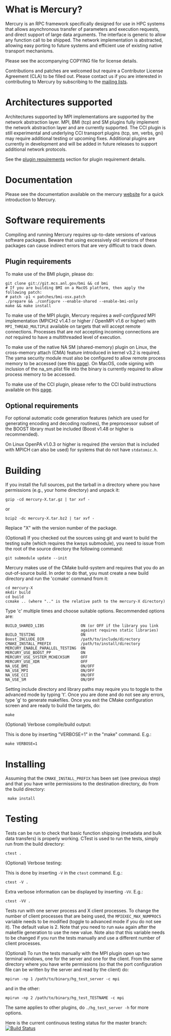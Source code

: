 What is Mercury?
================

   Mercury is an RPC framework specifically designed for use in HPC systems
   that allows asynchronous transfer of parameters and execution requests,
   and direct support of large data arguments. The interface is generic
   to allow any function call to be shipped. The network implementation
   is abstracted, allowing easy porting to future systems and efficient use
   of existing native transport mechanisms.

   Please see the accompanying COPYING file for license details.

   Contributions and patches are welcomed but require a Contributor License
   Agreement (CLA) to be filled out. Please contact us if you are interested
   in contributing to Mercury by subscribing to the [mailing lists][mailing-lists].

Architectures supported
=======================

   Architectures supported by MPI implementations are supported by the
   network abstraction layer. MPI, BMI (tcp) and SM plugins fully
   implement the network abstraction layer and are currently supported.
   The CCI plugin is still experimental and underlying CCI transport plugins
   (tcp, sm, verbs, gni) may require additional testing or upcoming fixes.
   Additional plugins are currently in development and will be added in
   future releases to support additional network protocols.

   See the [plugin requirements](#plugin-requirements) section for
   plugin requirement details.

Documentation
=============

   Please see the documentation available on the mercury [website][documentation]
   for a quick introduction to Mercury.

Software requirements
=====================

   Compiling and running Mercury requires up-to-date versions of various
   software packages. Beware that using excessively old versions of these
   packages can cause indirect errors that are very difficult to track down.

Plugin requirements
-------------------

To make use of the BMI plugin, please do:

    git clone git://git.mcs.anl.gov/bmi && cd bmi
    # If you are building BMI on a MacOS platform, then apply the following patch:
    # patch -p1 < patches/bmi-osx.patch
    ./prepare && ./configure --enable-shared --enable-bmi-only
    make && make install

To make use of the MPI plugin, Mercury requires a _well-configured_ MPI
implementation (MPICH2 v1.4.1 or higher / OpenMPI v1.6 or higher) with
`MPI_THREAD_MULTIPLE` available on targets that will accept remote
connections. Processes that are _not_ accepting incoming connections are
_not_ required to have a multithreaded level of execution.

To make use of the native NA SM (shared-memory) plugin on Linux,
the cross-memory attach (CMA) feature introduced in kernel v3.2 is required.
The yama security module must also be configured to allow remote process memory
to be accessed (see this [page][yama]). On MacOS, code signing with inclusion of
the na_sm.plist file into the binary is currently required to allow process
memory to be accessed.

To make use of the CCI plugin, please refer to the CCI build instructions
available on this [page][cci].

Optional requirements
---------------------

For optional automatic code generation features (which are used for generating
encoding and decoding routines), the preprocessor subset of the BOOST
library must be included (Boost v1.48 or higher is recommended).

On Linux OpenPA v1.0.3 or higher is required (the version that is included
with MPICH can also be used) for systems that do not have `stdatomic.h`.

Building
========

If you install the full sources, put the tarball in a directory where you
have permissions (e.g., your home directory) and unpack it:

    gzip -cd mercury-X.tar.gz | tar xvf -

   or

    bzip2 -dc mercury-X.tar.bz2 | tar xvf -

Replace "X" with the version number of the package.

(Optional) If you checked out the sources using git and want to build
the testing suite (which requires the kwsys submodule), you need to issue
from the root of the source directory the following command:

    git submodule update --init

Mercury makes use of the CMake build-system and requires that you do an
out-of-source build. In order to do that, you must create a new build
directory and run the 'ccmake' command from it:

    cd mercury-X
    mkdir build
    cd build
    ccmake .. (where ".." is the relative path to the mercury-X directory)

Type 'c' multiple times and choose suitable options. Recommended options are:

    BUILD_SHARED_LIBS                ON (or OFF if the library you link
                                     against requires static libraries)
    BUILD_TESTING                    ON
    Boost_INCLUDE_DIR                /path/to/include/directory
    CMAKE_INSTALL_PREFIX             /path/to/install/directory
    MERCURY_ENABLE_PARALLEL_TESTING  ON
    MERCURY_USE_BOOST_PP             ON
    MERCURY_USE_SYSTEM_MCHECKSUM     OFF
    MERCURY_USE_XDR                  OFF
    NA_USE_BMI                       ON/OFF
    NA_USE_MPI                       ON/OFF
    NA_USE_CCI                       ON/OFF
    NA_USE_SM                        ON/OFF

Setting include directory and library paths may require you to toggle to
the advanced mode by typing 't'. Once you are done and do not see any
errors, type 'g' to generate makefiles. Once you exit the CMake
configuration screen and are ready to build the targets, do:

    make

(Optional) Verbose compile/build output:

This is done by inserting "VERBOSE=1" in the "make" command. E.g.:

    make VERBOSE=1

Installing
==========

Assuming that the `CMAKE_INSTALL_PREFIX` has been set (see previous step)
and that you have write permissions to the destination directory, do
from the build directory:

     make install

Testing
=======

Tests can be run to check that basic function shipping (metadata and bulk
data transfers) is properly working. CTest is used to run the tests,
simply run from the build directory:

    ctest .

(Optional) Verbose testing:

This is done by inserting `-V` in the `ctest` command.  E.g.:

    ctest -V .

Extra verbose information can be displayed by inserting `-VV`. E.g.:

    ctest -VV .

Tests run with one server process and X client processes. To change the
number of client processes that are being used, the `MPIEXEC_MAX_NUMPROCS`
variable needs to be modified (toggle to advanced mode if you do not see
it). The default value is 2.
Note that you need to run `make` again after the makefile generation
to use the new value. Note also that this variable needs to be changed
if you run the tests manually and use a different number of client
processes.

(Optional) To run the tests manually with the MPI plugin open up two
terminal windows, one for the server and one for the client. From the same
directory where you have write permissions (so that the port configuration
file can be written by the server and read by the client) do:

    mpirun -np 1 /path/to/binary/hg_test_server -c mpi

and in the other:

    mpirun -np 2 /path/to/binary/hg_test_TESTNAME -c mpi

The same applies to other plugins, do `./hg_test_server -h` for more options.

Here is the current continuous testing status for the master branch:
[![Build Status][travis-ci-svg]][travis-ci-link]



[mailing-lists]: http://mercury-hpc.github.io/help#mailing-lists
[documentation]: http://mercury-hpc.github.io/documentation/
[cci]: http://cci-forum.com/?page_id=46
[travis-ci-svg]: https://travis-ci.org/mercury-hpc/mercury.svg
[travis-ci-link]: https://travis-ci.org/mercury-hpc/mercury
[yama]: https://www.kernel.org/doc/Documentation/security/Yama.txt

